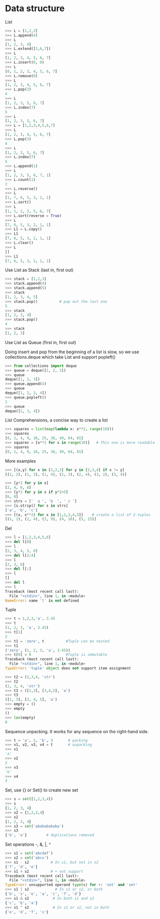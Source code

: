 # Data structure

List
```python
>>> L = [1,2,3]
>>> L.append(4)
>>> L
[1, 2, 3, 4]
>>> L.extend([5,6,7])
>>> L
[1, 2, 3, 4, 5, 6, 7]
>>> L.insert(0, 0)
>>> L
[0, 1, 2, 3, 4, 5, 6, 7]
>>> L.remove(0)
>>> L
[1, 2, 3, 4, 5, 6, 7]
>>> L.pop(3)
4
>>> L
[1, 2, 3, 5, 6, 7]
>>> L.index(7)
5
>>> L
[1, 2, 3, 5, 6, 7]
>>> L = [1,2,3,4,5,6,7]
>>> L
[1, 2, 3, 4, 5, 6, 7]
>>> L.pop(3)
4
>>> L
[1, 2, 3, 5, 6, 7]
>>> L.index(7)
5
>>> L.append(1)
>>> L
[1, 2, 3, 5, 6, 7, 1]
>>> L.count(1)
2
>>> L.reverse()
>>> L
[1, 7, 6, 5, 3, 2, 1]
>>> L.sort()
>>> L
[1, 1, 2, 3, 5, 6, 7]
>>> L.sort(reverse = True)
>>> L
[7, 6, 5, 3, 2, 1, 1]
>>> L1 = L.copy()
>>> L1
[7, 6, 5, 3, 2, 1, 1]
>>> L.clear()
>>> L
[]
>>> L1
[7, 6, 5, 3, 2, 1, 1]

```


Use List as Stack (last in, first out)

```python
>>> stack = [1,2,3]
>>> stack.append(4)
>>> stack.append(5)
>>> stack
[1, 2, 3, 4, 5]
>>> stack.pop()          # pop out the last one 
5
>>> stack
[1, 2, 3, 4]
>>> stack.pop()
4
>>> stack
[1, 2, 3]
```

Use List as Queue (first in, first out)

Doing insert and pop from the beginning of a list is slow, so we use collections.deque which take List and support popleft()
```python
>>> from collections import deque
>>> queue = deque([1, 2, 3])
>>> queue
deque([1, 2, 3])
>>> queue.append(4)
>>> queue
deque([1, 2, 3, 4])
>>> queue.popleft()
1
>>> queue
deque([2, 3, 4])
```

List Comprehensions, a concise way to create a list
```python
>>> squares = list(map(lambda x: x**2, range(10)))
>>> squares
[0, 1, 4, 9, 16, 25, 36, 49, 64, 81]
>>> squares = [x**2 for x in range(10)]   # This one is more readable
>>> squares
[0, 1, 4, 9, 16, 25, 36, 49, 64, 81]
```

More examples
```python
>>> [(x,y) for x in [1,2,3] for y in [2,3,4] if x != y]
[(1, 2), (1, 3), (1, 4), (2, 3), (2, 4), (3, 2), (3, 4)]

>>> [y*2 for y in x]
[2, 4, 6, 8]
>>> [y*2 for y in x if y*2>5]
[6, 8]
>>> strs = ['  a ', 'b  ', ' c ']
>>> [s.strip() for s in strs]
['a', 'b', 'c']
>>> [(x, x**2) for x in [1,2,3,4,5]]    # create a list of 2-tuples
[(1, 1), (2, 4), (3, 9), (4, 16), (5, 25)]
```


Del 
```python
>>> l = [1,2,3,4,5,6]
>>> del l[0]
>>> l
[2, 3, 4, 5, 6]
>>> del l[2:4]
>>> l
[2, 3, 6]
>>> del l[:]
>>> l
[]
>>> del l
>>> l
Traceback (most recent call last):
  File "<stdin>", line 1, in <module>
NameError: name 'l' is not defined
```


Tuple
```python
>>> t = 1,2,3,'a', 3.45
>>> t
(1, 2, 3, 'a', 3.45)
>>> t[1]
2
>>> t1 = 'zero', t          #Tuple can be nested
>>> t1
('zero', (1, 2, 3, 'a', 3.45))
>>> t[0] = 0                #Tuple is immutable
Traceback (most recent call last):
  File "<stdin>", line 1, in <module>
TypeError: 'tuple' object does not support item assignment
```

```python
>>> t2 = (2,3,4, 'str')
>>> t2
(2, 3, 4, 'str')
>>> t3 = ([1,3], [3,4,5], 'a')
>>> t3
([1, 3], [3, 4, 5], 'a')
>>> empty = ()
>>> empty
()
>>> len(empty)
0
```

Sequence unpacking. It works for any sequence on the right-hand side. 
```python
>>> t = 'a', 2, 'b', 3       # packing
>>> v1, v2, v3, v4 = t       # unpacking
>>> v1
'a'
>>> v2
2
>>> v3
'b'
>>> v4
3
```

Set, use {} or Set() to create new set
```python
>>> s = set([1,2,3,4])
>>> s
{1, 2, 3, 4}
>>> s2 = {1,2,3,4}
>>> s2
{1, 2, 3, 4}
>>> s3 = set('abababababa')
>>> s3
{'b', 'a'}         # duplications removed
```

Set operations -, &, |, ^
```python
>>> s1 = set('abcdef')
>>> s2 = set('abcx')
>>> s1 - s2          # In s1, but not in s2
{'f', 'd', 'e'}
>>> s1 + s2          # + not support
Traceback (most recent call last):
  File "<stdin>", line 1, in <module>
TypeError: unsupported operand type(s) for +: 'set' and 'set'
>>> s1 | s2            # In s1 or s2, or both
{'b', 'x', 'e', 'a', 'c', 'f', 'd'}
>>> s1 & s2           # In both s1 and s2
{'c', 'b', 'a'}
>>> s1 ^ s2           # In s1 or s2, not in both
{'e', 'd', 'f', 'x'}
```

